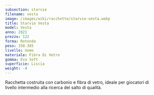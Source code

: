 ```yaml
---
subsection: starvie
filename: vesta
image: /images/wiki/racchette/starvie-vesta.webp
title: Starvie Vesta
model: Vesta
anno: 2021
prezzo: 122
forma: Rotonda
peso: 350-385
livello: Uomo
materiale: Fibra Di Vetro
gomma: Eva Soft
superficie: Liscia
weight: -4
---
```

Racchetta costruita con carbonio e fibra di vetro, ideale per giocatori di livello intermedio alla ricerca del salto di qualità.